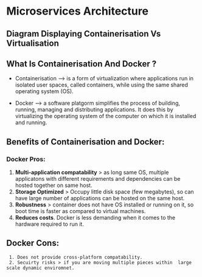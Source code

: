 # Microservices Architecture


## Diagram Displaying Containerisation Vs Virtualisation



## What Is Containerisation And Docker ?
   - Containerisation --> is a form of virtualization where applications run in isolated user spaces, called containers, while using the same shared operating system (OS).
    
   - Docker --> a software platgorm simplifies the process of building, running, managing and distributing applications. It does this by virtualizing the operating system of the computer on which it is installed and running.

## Benefits of Containerisation and Docker:

### Docker Pros:

  1. **Multi-application compatability** >  as long same OS, multiple applicatons with different requirements and dependencies can be hosted together on same host. 
  2. **Storage Optimized** > Occupy little disk space (few megabytes), so can have large number of applications can be hosted on the same host.
  3. **Robustness** > container does not have OS installed or running on it, so boot time is faster as compared to virtual machines.  
  4. **Reduces costs**. Docker is less demanding when it comes to the hardware required to run it.

## Docker Cons:

     1. Does not provide cross-platform compatability.
     2. Secuirty risks > if you are moving multiple pieces within  large scale dynamic enviromnet.   